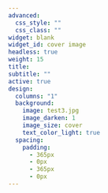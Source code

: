 ```yaml
---
advanced:
  css_style: ""
  css_class: ""
widget: blank
widget_id: cover image
headless: true
weight: 15
title: 
subtitle: ""
active: true
design:
  columns: "1"
  background:
    image: test3.jpg
    image_darken: 1
    image_size: cover
    text_color_light: true
  spacing:
    padding:
      - 365px
      - 0px
      - 365px
      - 0px
---
```

